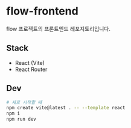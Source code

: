# flow-frontend
flow 프로젝트의 프론트엔드 레포지토리입니다.

## Stack
- React (Vite)
- React Router

## Dev
```bash
# 새로 시작할 때
npm create vite@latest . -- --template react
npm i
npm run dev
